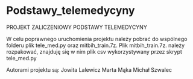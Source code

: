 # Podstawy_telemedycyny
PROJEKT ZALICZENIOWY PODSTAWY TELEMEDYCYNY 

W celu poprawnego uruchomienia projektu należy pobrać do wspólnego folderu plik tele_med.py oraz mitbih_train.7z. 
Plik mitbih_train.7z. należy rozpakować, znajduję się w nim plik csv wykorzystywany przez skrypt tele_med.py


Autorami projektu są: 
Jowita Lalewicz
Marta Mąka
Michał Szwalec
